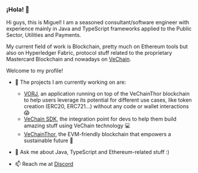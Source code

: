 ### ¡Hola! 👋

Hi guys, this is Miguel! I am a seasoned consultant/software engineer with experience mainly in Java and TypeScript frameworks applied to the Public Sector, Utilities and Payments.

My current field of work is Blockchain, pretty much on Ethereum tools but also on Hyperledger Fabric, protocol stuff related to the proprietary Mastercard Blockchain and nowadays on [VeChain](http://vechain.org/).

Welcome to my profile!

- 🔭 The projects I am currently working on are:
  - [VORJ](https://vorj.app/), an application running on top of the VeChainThor blockchain to help users leverage its potential for different use cases, like token creation (ERC20, ERC721...) without any code or wallet interactions :scream:
  - [VeChain SDK](https://docs.vechain.org/developer-resources/sdks-and-providers/sdk), the integration point for devs to help them build amazing stuff using VeChain technology 💻
  - [VeChainThor](https://github.com/vechain/thor), the EVM-friendly blockchain that empowers a sustainable future 🌱

- 💬 Ask me about Java, TypeScript and Ethereum-related stuff :)

- 📫 Reach me at [Discord](https://discordapp.com/users/720641577948807178)
